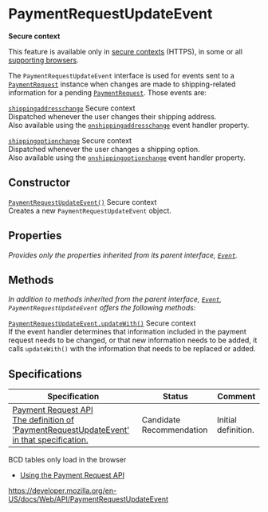 # PaymentRequestUpdateEvent

**Secure context**

This feature is available only in [secure contexts](https://developer.mozilla.org/en-US/docs/Web/Security/Secure_Contexts) (HTTPS), in some or all [supporting browsers](#browser_compatibility).

The `PaymentRequestUpdateEvent` interface is used for events sent to a [`PaymentRequest`](paymentrequest) instance when changes are made to shipping-related information for a pending [`PaymentRequest`](paymentrequest). Those events are:

[`shippingaddresschange`](paymentrequest/shippingaddresschange_event) <span class="notecard inline secure">Secure context</span>  
Dispatched whenever the user changes their shipping address.  
Also available using the [`onshippingaddresschange`](paymentrequest/onshippingaddresschange) event handler property.

[`shippingoptionchange`](paymentrequest/shippingoptionchange_event) <span class="notecard inline secure">Secure context</span>  
Dispatched whenever the user changes a shipping option.  
Also available using the [`onshippingoptionchange`](paymentrequest/onshippingoptionchange) event handler property.

## Constructor

[`PaymentRequestUpdateEvent()`](paymentrequestupdateevent/paymentrequestupdateevent) <span class="notecard inline secure">Secure context</span>  
Creates a new `PaymentRequestUpdateEvent` object.

## Properties

_Provides only the properties inherited from its parent interface, [`Event`](event)._

## Methods

_In addition to methods inherited from the parent interface, [`Event`](event), `PaymentRequestUpdateEvent` offers the following methods:_

[`PaymentRequestUpdateEvent.updateWith()`](paymentrequestupdateevent/updatewith) <span class="notecard inline secure">Secure context</span>  
If the event handler determines that information included in the payment request needs to be changed, or that new information needs to be added, it calls `updateWith()` with the information that needs to be replaced or added.

## Specifications

<table><thead><tr class="header"><th>Specification</th><th>Status</th><th>Comment</th></tr></thead><tbody><tr class="odd"><td><a href="https://w3c.github.io/payment-request/#paymentrequestupdateevent-interface">Payment Request API<br />
<span class="small">The definition of 'PaymentRequestUpdateEvent' in that specification.</span></a></td><td><span class="spec-cr">Candidate Recommendation</span></td><td>Initial definition.</td></tr></tbody></table>

BCD tables only load in the browser

- [Using the Payment Request API](payment_request_api/using_the_payment_request_api)

<a href="https://developer.mozilla.org/en-US/docs/Web/API/PaymentRequestUpdateEvent" class="_attribution-link">https://developer.mozilla.org/en-US/docs/Web/API/PaymentRequestUpdateEvent</a>
